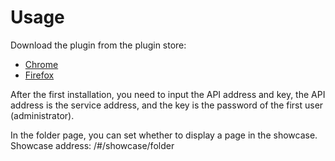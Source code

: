 # Usage

Download the plugin from the plugin store:
- [Chrome](https://chromewebstore.google.com/detail/web-archive/dfigobdhnhkkdniegjdagofhhhopjajb?hl=zh-CN&utm_source=ext_sidebar)
- [Firefox](https://addons.mozilla.org/zh-CN/firefox/addon/web-archive-ray-banzhe/)

After the first installation, you need to input the API address and key, the API address is the service address, and the key is the password of the first user (administrator).  

In the folder page, you can set whether to display a page in the showcase.  
Showcase address: /#/showcase/folder